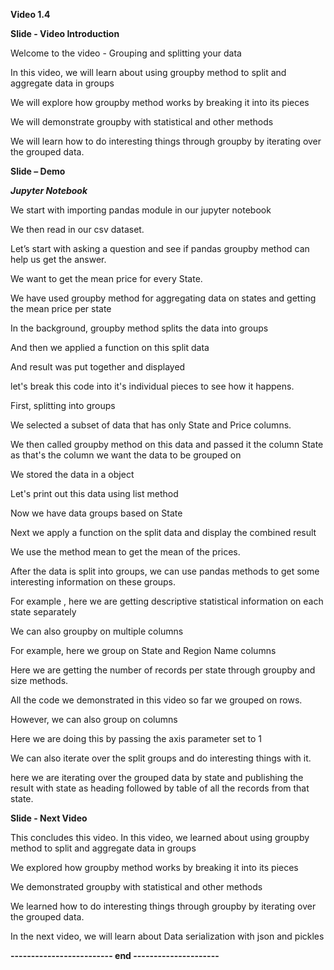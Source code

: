 **Video 1.4**

**Slide - Video Introduction**

Welcome to the video - Grouping and splitting your data

In this video, we will learn about using groupby method to split and
aggregate data in groups

We will explore how groupby method works by breaking it into its pieces

We will demonstrate groupby with statistical and other methods

We will learn how to do interesting things through groupby by iterating
over the grouped data.

**Slide – Demo**

***Jupyter Notebook***

We start with importing pandas module in our jupyter notebook

We then read in our csv dataset.

Let’s start with asking a question and see if pandas groupby method can
help us get the answer.

We want to get the mean price for every State.

We have used groupby method for aggregating data on states and getting
the mean price per state

In the background, groupby method splits the data into groups

And then we applied a function on this split data

And result was put together and displayed

let's break this code into it's individual pieces to see how it happens.

First, splitting into groups

We selected a subset of data that has only State and Price columns.

We then called groupby method on this data and passed it the column
State as that's the column we want the data to be grouped on

We stored the data in a object

Let's print out this data using list method

Now we have data groups based on State

Next we apply a function on the split data and display the combined
result

We use the method mean to get the mean of the prices.

After the data is split into groups, we can use pandas methods to get
some interesting information on these groups.

For example , here we are getting descriptive statistical information on
each state separately

We can also groupby on multiple columns

For example, here we group on State and Region Name columns

Here we are getting the number of records per state through groupby and
size methods.

All the code we demonstrated in this video so far we grouped on rows.

However, we can also group on columns

Here we are doing this by passing the axis parameter set to 1

We can also iterate over the split groups and do interesting things with
it.

here we are iterating over the grouped data by state and publishing the
result with state as heading followed by table of all the records from
that state.

**Slide - Next Video**

This concludes this video. In this video, we learned about using groupby
method to split and aggregate data in groups

We explored how groupby method works by breaking it into its pieces

We demonstrated groupby with statistical and other methods

We learned how to do interesting things through groupby by iterating
over the grouped data.

In the next video, we will learn about Data serialization with json and
pickles

**------------------------- end ---------------------**
